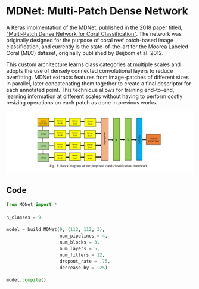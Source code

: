 # MDNet: Multi-Patch Dense Network
A Keras implmentation of the MDNet, published in the 2018 paper titled, ["Multi-Patch Dense Network for Coral Classification"](https://afrl.cse.sc.edu/afrl/publications/public_html/papers/ModasshirOceans2018.pdf). The network was originally designed for the purpose of coral reef patch-based image classification, and currently is the state-of-the-art for the Moorea Labeled Coral (MLC) dataset, originally published by Beijbom et al. 2012.

This custom architecture learns class categories at multiple scales and adopts the use of densely connected convolutional layers to reduce overfitting. MDNet extracts features from image-patches of different sizes in parallel, later concatenating them together to create a final descriptor for each annotated point. This technique allows for training  end-to-end, learning information at different scales without having to perform costly resizing operations on each patch as done in previous works.

![](Paper_Figures/MDNet_Figure.PNG)

## Code
```python
from MDNet import *

n_classes = 9

model = build_MDNet(9, (112, 112, 3),
                    num_pipelines = 4,
                    num_blocks = 3,
                    num_layers = 5, 
                    num_filters = 12,
                    dropout_rate = .75,
                    decrease_by = .25)
                     
model.compile()

```

